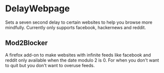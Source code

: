 # DelayWebpage
Sets a seven second delay to certain websites to help you browse more mindfully. Currently only supports facebook, hackernews and reddit.

## Mod2Blocker

A firefox add-on to make websites with infinite feeds like facebook and reddit only available when the date modulo 2 is 0. For when you don't want to quit but you don't want to overuse feeds.

